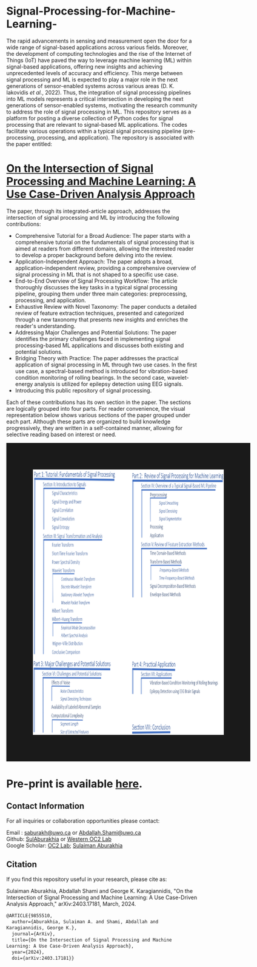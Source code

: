 # Signal-Processing-for-Machine-Learning-
The rapid advancements in sensing and measurement open the door for a wide range of signal-based applications across various fields. Moreover, the development of computing technologies and the rise of the Internet of Things (IoT) have paved the way to leverage machine learning (ML) within signal-based applications, offering new insights and achieving unprecedented levels of accuracy and efficiency. This merge between signal processing and ML is expected to play a major role in the next generations of sensor-enabled systems across various areas (D. K. Iakovidis *et al.*, 2022). Thus, the integration of signal processing pipelines into ML models represents a critical intersection in developing the next generations of sensor-enabled systems, motivating the research community to address the role of signal processing in ML. 
This repository serves as a platform for posting a diverse collection of Python codes for signal processing that are relevant to signal-based ML applications. The codes facilitate various operations within a typical signal processing pipeline (pre-processing, processing, and application). The repository is associated with the paper entitled: <br>

# [On the Intersection of Signal Processing and Machine Learning: A Use Case-Driven Analysis Approach](https://arxiv.org/abs/2403.17181) <br>

The paper, through its integrated-article approach, addresses the  intersection of signal processing and ML by introducing the following contributions:
<ul>
<li> Comprehensive Tutorial for a Broad Audience: The paper starts with a comprehensive tutorial on the fundamentals of signal processing that is aimed at readers from different domains, allowing the interested reader to develop a proper background before delving into the review.
<li> Application-Independent Approach: The paper adopts a broad, application-independent review, providing a comprehensive overview of signal processing in ML that is not shaped to a specific use case.
<li> End-to-End Overview of Signal Processing Workflow: The article thoroughly discusses the key tasks in a typical signal processing pipeline, grouping them under three main categories: preprocessing, processing, and application.


<li> Exhaustive Review with Novel Taxonomy: The paper conducts a detailed review of feature extraction techniques, presented and categorized through a new taxonomy that presents new insights and enriches the reader's understanding. 

<li> Addressing Major Challenges and Potential Solutions: The paper identifies the primary challenges faced in implementing signal processing-based ML applications and discusses both existing and potential solutions.

<li> Bridging Theory with Practice: The paper addresses the practical application of signal processing in ML through two use cases. In the first use case, a spectral-based method is introduced for vibration-based condition monitoring of rolling bearings. In the second case, wavelet-energy analysis is utilized for epilepsy detection using EEG signals.
<li> Introducing this public repository of signal processing.
</ul>

Each of these contributions has its own section in the paper. The sections are logically grouped into four parts. For reader convenience, the visual representation below shows various sections of the paper grouped under each part. Although these parts are organized to build knowledge progressively, they are written in a self-contained manner, allowing for selective reading based on interest or need.
<p align="center">
<img src="https://github.com/Western-OC2-Lab/Signal-Processing-for-Machine-Learning/blob/main/content_tree.png" width="700" height="700" border="70"/>
</p>

# Pre-print is available  [here](https://arxiv.org/abs/2403.17181). <br>

## Contact Information
For all inquiries or collaboration opportunities please contact: <br>

Email : saburakh@uwo.ca or Abdallah.Shami@uwo.ca <br>
Github: [SulAburakhia](https://github.com/SulAburakhia) or [Western OC2 Lab](https://github.com/Western-OC2-Lab) <br>
Google Scholar: [OC2 Lab](https://scholar.google.com.eg/citations?user=oiebNboAAAAJ&hl=en); [Sulaiman Aburakhia](https://scholar.google.com/citations?user=8x-pPSYAAAAJ&hl=en)


## Citation

If you find this repository useful in your research, please cite as:

Sulaiman Aburakhia, Abdallah Shami and George K. Karagiannidis, "On the Intersection of Signal Processing and Machine Learning: A Use Case-Driven Analysis
Approach," arXiv:2403.17181, March, 2024.

```
@ARTICLE{9855510,
  author={Aburakhia, Sulaiman A. and Shami, Abdallah and Karagiannidis, George K.},
  journal={ArXiv}, 
  title={On the Intersection of Signal Processing and Machine Learning: A Use Case-Driven Analysis Approach}, 
  year={2024},
  doi={arXiv:2403.17181}}
```

